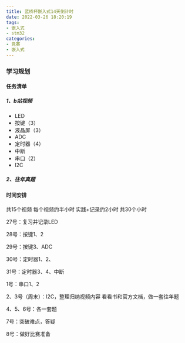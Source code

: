 ```yaml
---
title: 蓝桥杯嵌入式14天倒计时
date: 2022-03-26 18:20:19
tags:
- 嵌入式
- stm32
categories:
- 竞赛
- 嵌入式
---
```


### 学习规划

#### 任务清单

##### 1、b站视频

+ LED
+ 按键（3）
+ 液晶屏（3）
+ ADC
+ 定时器（4）
+ 中断
+ 串口（2）
+ I2C

##### 2、往年真题

#### 时间安排

共15个视频 每个视频约半小时 实践+记录约2小时 共30个小时

27号：复习并记录LED

28号：按键1、2

29号：按键3、ADC

30号：定时器1、2、

31号：定时器3、4、中断

1号：串口1、2

2、3号（周末）：I2C，整理归纳视频内容 看看书和官方文档，做一套往年题

4、5、6号：各一套题

7号：突破难点，答疑

8号：做好比赛准备
